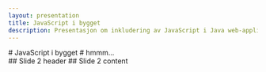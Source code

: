 ```yaml
---
layout: presentation
title: JavaScript i bygget
description: Presentasjon om inkludering av JavaScript i Java web-applikasjoner.
---
```

<section>
# JavaScript i bygget #
hmmm...
</section>
<section>
## Slide 2 header ##
Slide 2 content
</section>
 
